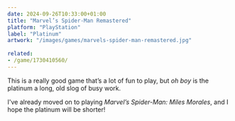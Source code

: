 ```yaml
---
date: 2024-09-26T10:33:00+01:00
title: "Marvel’s Spider-Man Remastered"
platform: "PlayStation"
label: "Platinum"
artwork: "/images/games/marvels-spider-man-remastered.jpg"
    
related:
- /game/1730410560/
---
```


This is a really good game that’s a lot of fun to play, but *oh boy* is the platinum a long, old slog of busy work. 

I've already moved on to playing *Marvel’s Spider-Man: Miles Morales*, and I hope the platinum will be shorter!